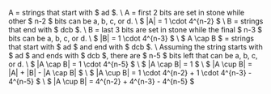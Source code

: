 A = strings that start with $ ad $. \\
A = first 2 bits are set in stone while other $ n-2 $ bits can be a, b, c, or d. \\
$ |A| = 1 \cdot 4^{n-2} $ \\
B = strings that end with $ dcb $. \\
B = last 3 bits are set in stone while the final $ n-3 $ bits can be a, b, c, or d. \\
$ |B| = 1 \cdot 4^{n-3} $ \\
$ A \cap B $ = strings that start with $ ad $ and end with $ dcb $. \\
Assuming the string starts with $ ad $ and ends with $ dcb $, there are $ n-5 $ bits left that can be a, b, c, or d. \\
$ |A \cap B| = 1 \cdot 4^{n-5} $ \\
$ |A \cap B| = 1 $ \\
$ |A \cup B| = |A| + |B| - |A \cap B| $ \\
$ |A \cup B| = 1 \cdot 4^{n-2} + 1 \cdot 4^{n-3} - 4^{n-5} $ \\
$ |A \cup B| = 4^{n-2} + 4^{n-3} - 4^{n-5} $
